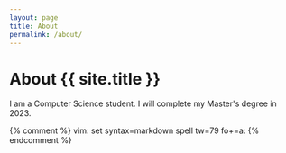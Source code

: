 ```yaml
---
layout: page
title: About
permalink: /about/
---
```


# About {{ site.title }}

I am a Computer Science student. I will complete my Master's degree in 2023.

{% comment %} vim: set syntax=markdown spell tw=79 fo+=a: {% endcomment %}
